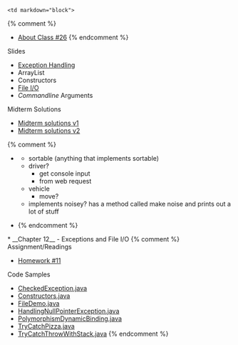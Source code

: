	<td markdown="block">
{% comment %}
* [About Class #26](slides/26/meta.html)
{% endcomment %}

Slides

* [Exception Handling](slides/26/exceptions.html)
* ArrayList
* Constructors
* [File I/O](slides/26/fileio.html)
* _Commandline_ Arguments

Midterm Solutions

* [Midterm solutions v1](resources/handouts/midterm2/midterm_2_v1_ramen_solutions.pdf)
* [Midterm solutions v2](resources/handouts/midterm2/midterm_2_v2_coffee_solutions.pdf) 


{% comment %}
* [](slides//.html)
	* sortable
	(anything that implements sortable)
	* driver?
	   * get console input
	   * from web request
	* vehicle
		* move?
	* implements noisey? has a method called make noise and prints out  a lot of stuff
	   
* [](slides//.html)
{% endcomment %}
</td>
	<td markdown="block">
* __Chapter 12__ - Exceptions and File I/O

</td>
	<td markdown="block">
{% comment %}
Assignment/Readings

* [Homework #11](assignments/hw11.html)

Code Samples

* [CheckedException.java](resources/code/class26/CheckedException.java)
* [Constructors.java](resources/code/class26/Constructors.java)
* [FileDemo.java](resources/code/class26/FileDemo.java)
* [HandlingNullPointerException.java](resources/code/class26/HandlingNullPointerException.java)
* [PolymorphismDynamicBinding.java](resources/code/class26/PolymorphismDynamicBinding.java)
* [TryCatchPizza.java](resources/code/class26/TryCatchPizza.java)
* [TryCatchThrowWithStack.java](resources/code/class26/TryCatchThrowWithStack.java)
{% endcomment %}
</td>
